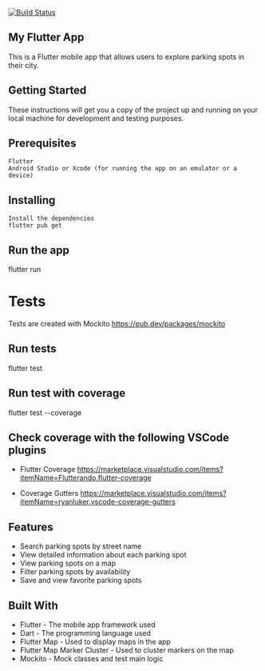 <a href="https://github.com/[USER_NAME]/[REPO_NAME]/actions"><img src="https://github.com/[USER_NAME]/[REPO_NAME]/workflows/test-my-app/badge.svg" alt="Build Status"></a>

## My Flutter App
This is a Flutter mobile app that allows users to explore parking spots in their city.

## Getting Started
These instructions will get you a copy of the project up and running on your local machine for development and testing purposes.

## Prerequisites
    Flutter
    Android Studio or Xcode (for running the app on an emulator or a device)
    
## Installing
    Install the dependencies
    flutter pub get

## Run the app
flutter run

# Tests
Tests are created with Mockito
https://pub.dev/packages/mockito

## Run tests
flutter test 

## Run test with coverage 
flutter test --coverage 

## Check coverage with the following VSCode plugins 
- Flutter Coverage
    https://marketplace.visualstudio.com/items?itemName=Flutterando.flutter-coverage

- Coverage Gutters
    https://marketplace.visualstudio.com/items?itemName=ryanluker.vscode-coverage-gutters


## Features
- Search parking spots by street name
- View detailed information about each parking spot
- View parking spots on a map
- Filter parking spots by availability
- Save and view favorite parking spots

## Built With
- Flutter - The mobile app framework used
- Dart - The programming language used
- Flutter Map - Used to display maps in the app
- Flutter Map Marker Cluster - Used to cluster markers on the map
- Mockito - Mock classes and test main logic